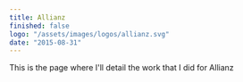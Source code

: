 ```yaml
---
title: Allianz
finished: false
logo: "/assets/images/logos/allianz.svg"
date: "2015-08-31"
---
```


This is the page where I'll detail the work that I did for Allianz
